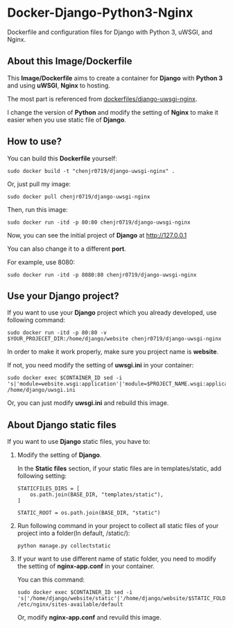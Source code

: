 # Docker-Django-Python3-Nginx

Dockerfile and configuration files for Django with Python 3, uWSGI, and Nginx.

## About this Image/Dockerfile

This **Image/Dockerfile** aims to create a container for **Django** with **Python 3** and using **uWSGI**, **Nginx** to hosting.

The most part is referenced from [dockerfiles/django-uwsgi-nginx](https://github.com/dockerfiles/django-uwsgi-nginx).

I change the version of **Python** and modify the setting of **Nginx** to make it easier when you use static file of **Django**.

## How to use?

You can build this **Dockerfile** yourself:

```
sudo docker build -t "chenjr0719/django-uwsgi-nginx" .
```

Or, just pull my image:

```
sudo docker pull chenjr0719/django-uwsgi-nginx
```

Then, run this image:

```
sudo docker run -itd -p 80:80 chenjr0719/django-uwsgi-nginx
```

Now, you can see the initial project of **Django** at http://127.0.0.1

You can also change it to a different **port**.

For example, use 8080:

```
sudo docker run -itd -p 8080:80 chenjr0719/django-uwsgi-nginx
```

## Use your Django project?

If you want to use your **Django** project which you already developed, use following command:

```
sudo docker run -itd -p 80:80 -v $YOUR_PROJECET_DIR:/home/django/website chenjr0719/django-uwsgi-nginx
```

In order to make it work properly, make sure you project name is **website**.

If not, you need modify the setting of **uwsgi.ini** in your container:

```
sudo docker exec $CONTAINER_ID sed -i 's|'module=website.wsgi:application'|'module=$PROJECT_NAME.wsgi:application'|g' /home/django/uwsgi.ini
```

Or, you can just modify **uwsgi.ini** and rebuild this image.

## About Django static files

If you want to use **Django** static files, you have to:

1. Modify the setting of **Django**.

   In the **Static files** section, if your static files are in templates/static, add following setting:

   ```
   STATICFILES_DIRS = [
       os.path.join(BASE_DIR, "templates/static"),
   ]

   STATIC_ROOT = os.path.join(BASE_DIR, "static")
   ```

2. Run following command in your project to collect all static files of your project into a folder(In default, /static/):

   ```
   python manage.py collectstatic
   ```

3. If your want to use different name of static folder, you need to modify the setting of **nginx-app.conf** in your container.

   You can this command:

   ```
   sudo docker exec $CONTAINER_ID sed -i 's|'/home/django/website/static'|'/home/django/website/$STATIC_FOLDER_NAME'|g' /etc/nginx/sites-available/default
   ```

    Or, modify **nginx-app.conf** and revuild this image.
